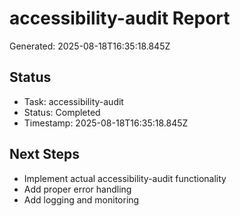 # accessibility-audit Report

Generated: 2025-08-18T16:35:18.845Z

## Status
- Task: accessibility-audit
- Status: Completed
- Timestamp: 2025-08-18T16:35:18.845Z

## Next Steps
- Implement actual accessibility-audit functionality
- Add proper error handling
- Add logging and monitoring

